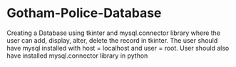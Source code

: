 # Gotham-Police-Database
Creating a Database using tkinter and mysql.connector library where the user can add, display, alter, delete the record in tkinter.
The user should have mysql installed with host = localhost and user = root.
User should also have installed mysql.connector library in python
